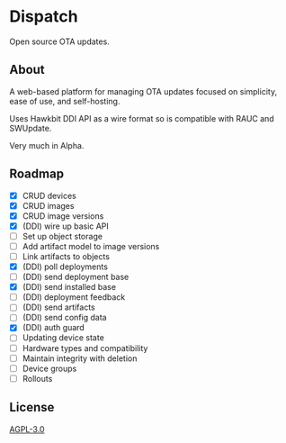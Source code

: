 # Dispatch

Open source OTA updates.

## About

A web-based platform for managing OTA updates focused on simplicity, ease of use, and self-hosting.

Uses Hawkbit DDI API as a wire format so is compatible with RAUC and SWUpdate.

Very much in Alpha.


## Roadmap
- [x] CRUD devices
- [x] CRUD images
- [x] CRUD image versions
- [x] (DDI) wire up basic API
- [ ] Set up object storage
- [ ] Add artifact model to image versions
- [ ] Link artifacts to objects
- [x] (DDI) poll deployments
- [ ] (DDI) send deployment base
- [x] (DDI) send installed base
- [ ] (DDI) deployment feedback
- [ ] (DDI) send artifacts
- [ ] (DDI) send config data
- [x] (DDI) auth guard
- [ ] Updating device state
- [ ] Hardware types and compatibility
- [ ] Maintain integrity with deletion
- [ ] Device groups
- [ ] Rollouts

## License

[AGPL-3.0](LICENSE)